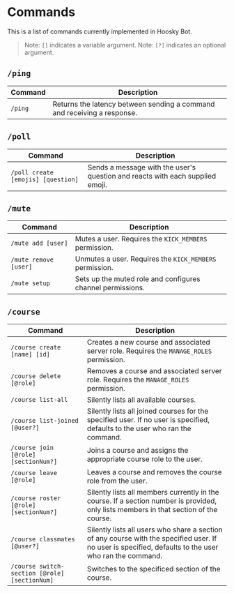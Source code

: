 # Commands

This is a list of commands currently implemented in Hoosky Bot.

> Note: `[]` indicates a variable argument.
> Note: `[?]` indicates an optional argument.

## `/ping`

| Command | Description                                                             |
| ------- | ----------------------------------------------------------------------- |
| `/ping` | Returns the latency between sending a command and receiving a response. |

## `/poll`

| Command                            | Description                                                                   |
| ---------------------------------- | ----------------------------------------------------------------------------- |
| `/poll create [emojis] [question]` | Sends a message with the user's question and reacts with each supplied emoji. |

## `/mute`

| Command               | Description                                                |
| --------------------- | ---------------------------------------------------------- |
| `/mute add [user]`    | Mutes a user. Requires the `KICK_MEMBERS` permission.      |
| `/mute remove [user]` | Unmutes a user. Requires the `KICK_MEMBERS` permission.    |
| `/mute setup`         | Sets up the muted role and configures channel permissions. |

## `/course`

| Command                        | Description                                                                                                                  |
| ------------------------------ | ---------------------------------------------------------------------------------------------------------------------------- |
| `/course create [name] [id]`   | Creates a new course and associated server role. Requires the `MANAGE_ROLES` permission.                                     |
| `/course delete [@role]`       | Removes a course and associated server role. Requires the `MANAGE_ROLES` permission.                                         |
| `/course list-all`             | Silently lists all available courses.                                                                                        |
| `/course list-joined [@user?]` | Silently lists all joined courses for the specified user. If no user is specified, defaults to the user who ran the command. |
| `/course join [@role] [sectionNum?]` | Joins a course and assigns the appropriate course role to the user.                                                          |
| `/course leave [@role]`        | Leaves a course and removes the course role from the user.                                                                   |
| `/course roster [@role] [sectionNum?]` | Silently lists all members currently in the course. If a section number is provided, only lists members in that section of the course. |
| `/course classmates [@user?]`  | Silently lists all users who share a section of any course with the specified user. If no user is specified, defaults to the user who ran the command. |
| `/course switch-section [@role] [sectionNum]` | Switches to the specificed section of the course. |

